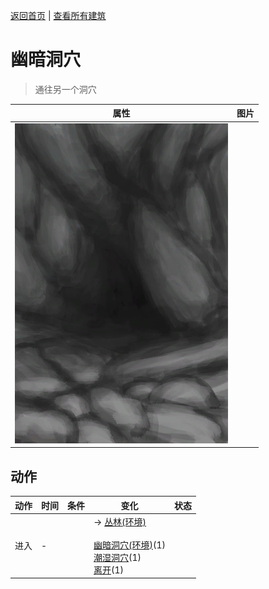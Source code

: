 [返回首页](index.md)   |  [查看所有建筑](building.md)
# 幽暗洞穴  
> 通往另一个洞穴  
  
  属性  |   图片   
 ----  |  ----:   
   |  ![](Sprite/CaveEntrance.png)   
  
## 动作  
动作  |  时间  |  条件  |  变化  |  状态  
----  |  ----  |  ----  |  ----  |  ----  
进入  |  -  |    |  → [丛林(环境)](Env_Jungle.md)<br><br>[幽暗洞穴(环境)](Env_CaveDark.md)(1)<br>[潮湿洞穴](DarkCaveCaveExit.md)(1)<br>[离开](DarkCaveExit.md)(1)  |    
